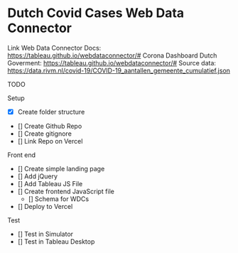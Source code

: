 # Dutch Covid Cases Web Data Connector

Link Web Data Connector Docs: https://tableau.github.io/webdataconnector/#
Corona Dashboard Dutch Goverment: https://tableau.github.io/webdataconnector/#
Source data: https://data.rivm.nl/covid-19/COVID-19_aantallen_gemeente_cumulatief.json


TODO

Setup

- [x] Create folder structure
- [] Create Github Repo
- [] Create gitignore
- [] Link Repo on Vercel

Front end

- [] Create simple landing page
- [] Add jQuery
- [] Add Tableau JS File
- [] Create frontend JavaScript file
    - [] Schema for WDCs
- [] Deploy to Vercel

Test

- [] Test in Simulator
- [] Test in Tableau Desktop
